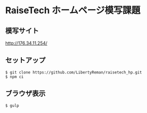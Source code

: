 # RaiseTech ホームページ模写課題

## 模写サイト
http://176.34.11.254/

## セットアップ
    $ git clone https://github.com/LibertyReman/raisetech_hp.git
    $ npm ci

## ブラウザ表示
    $ gulp
